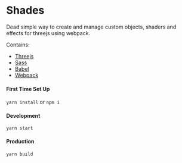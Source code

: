 # Shades

Dead simple way to create and manage custom objects, shaders and effects for threejs using webpack.

Contains:

* [Threejs](https://threejs.org/)
* [Sass](http://sass-lang.com/)
* [Babel](https://babeljs.io/)
* [Webpack](https://webpack.github.io/)

#### First Time Set Up
`yarn install` or `npm i`

#### Development
`yarn start`

#### Production
`yarn build`
